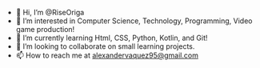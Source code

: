 - 👋 Hi, I’m @RiseOriga
- 👀 I’m interested in Computer Science, Technology, Programming, Video game production!
- 🌱 I’m currently learning Html, CSS, Python, Kotlin, and Git!
- 💞️ I’m looking to collaborate on small learning projects.
- 📫 How to reach me at alexandervaquez95@gmail.com

<!---
RiseOriga/RiseOriga is a ✨ special ✨ repository because its `README.md` (this file) appears on your GitHub profile.
You can click the Preview link to take a look at your changes.
--->

